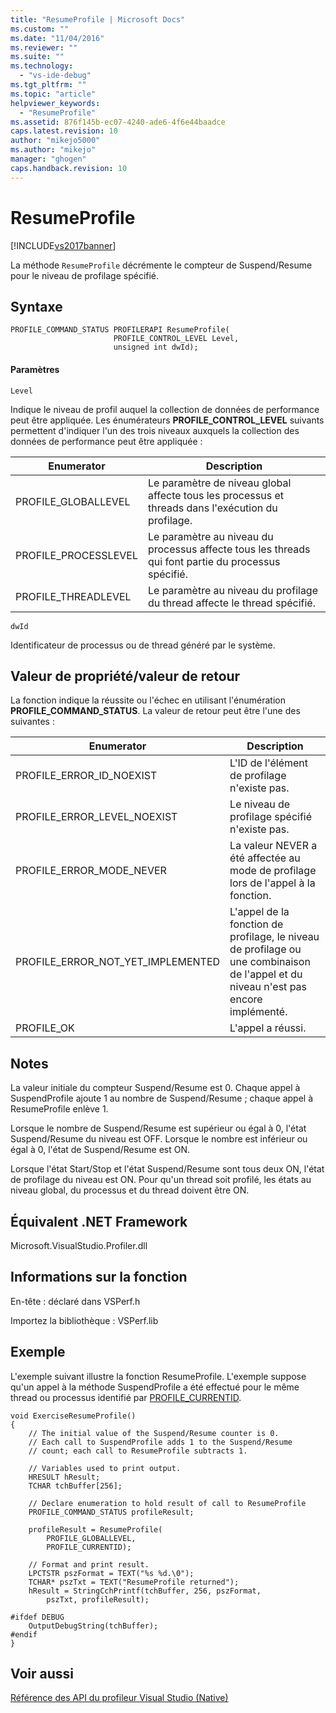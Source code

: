 ```yaml
---
title: "ResumeProfile | Microsoft Docs"
ms.custom: ""
ms.date: "11/04/2016"
ms.reviewer: ""
ms.suite: ""
ms.technology: 
  - "vs-ide-debug"
ms.tgt_pltfrm: ""
ms.topic: "article"
helpviewer_keywords: 
  - "ResumeProfile"
ms.assetid: 876f145b-ec07-4240-ade6-4f6e44baadce
caps.latest.revision: 10
author: "mikejo5000"
ms.author: "mikejo"
manager: "ghogen"
caps.handback.revision: 10
---
```

# ResumeProfile
[!INCLUDE[vs2017banner](../code-quality/includes/vs2017banner.md)]

La méthode `ResumeProfile` décrémente le compteur de Suspend\/Resume pour le niveau de profilage spécifié.  
  
## Syntaxe  
  
```  
PROFILE_COMMAND_STATUS PROFILERAPI ResumeProfile(  
                       PROFILE_CONTROL_LEVEL Level,   
                       unsigned int dwId);  
```  
  
#### Paramètres  
 `Level`  
  
 Indique le niveau de profil auquel la collection de données de performance peut être appliquée.  Les énumérateurs **PROFILE\_CONTROL\_LEVEL** suivants permettent d'indiquer l'un des trois niveaux auxquels la collection des données de performance peut être appliquée :  
  
|Enumerator|Description|  
|----------------|-----------------|  
|PROFILE\_GLOBALLEVEL|Le paramètre de niveau global affecte tous les processus et threads dans l'exécution du profilage.|  
|PROFILE\_PROCESSLEVEL|Le paramètre au niveau du processus affecte tous les threads qui font partie du processus spécifié.|  
|PROFILE\_THREADLEVEL|Le paramètre au niveau du profilage du thread affecte le thread spécifié.|  
  
 `dwId`  
  
 Identificateur de processus ou de thread généré par le système.  
  
## Valeur de propriété\/valeur de retour  
 La fonction indique la réussite ou l'échec en utilisant l'énumération **PROFILE\_COMMAND\_STATUS**.  La valeur de retour peut être l'une des suivantes :  
  
|Enumerator|Description|  
|----------------|-----------------|  
|PROFILE\_ERROR\_ID\_NOEXIST|L'ID de l'élément de profilage n'existe pas.|  
|PROFILE\_ERROR\_LEVEL\_NOEXIST|Le niveau de profilage spécifié n'existe pas.|  
|PROFILE\_ERROR\_MODE\_NEVER|La valeur NEVER a été affectée au mode de profilage lors de l'appel à la fonction.|  
|PROFILE\_ERROR\_NOT\_YET\_IMPLEMENTED|L'appel de la fonction de profilage, le niveau de profilage ou une combinaison de l'appel et du niveau n'est pas encore implémenté.|  
|PROFILE\_OK|L'appel a réussi.|  
  
## Notes  
 La valeur initiale du compteur Suspend\/Resume est 0.  Chaque appel à SuspendProfile ajoute 1 au nombre de Suspend\/Resume ; chaque appel à ResumeProfile enlève 1.  
  
 Lorsque le nombre de Suspend\/Resume est supérieur ou égal à 0, l'état Suspend\/Resume du niveau est OFF.  Lorsque le nombre est inférieur ou égal à 0, l'état de Suspend\/Resume est ON.  
  
 Lorsque l'état Start\/Stop et l'état Suspend\/Resume sont tous deux ON, l'état de profilage du niveau est ON.  Pour qu'un thread soit profilé, les états au niveau global, du processus et du thread doivent être ON.  
  
## Équivalent .NET Framework  
 Microsoft.VisualStudio.Profiler.dll  
  
## Informations sur la fonction  
 En\-tête : déclaré dans VSPerf.h  
  
 Importez la bibliothèque : VSPerf.lib  
  
## Exemple  
 L'exemple suivant illustre la fonction ResumeProfile.  L'exemple suppose qu'un appel à la méthode SuspendProfile a été effectué pour le même thread ou processus identifié par [PROFILE\_CURRENTID](../profiling/profile-currentid.md).  
  
```  
void ExerciseResumeProfile()  
{  
    // The initial value of the Suspend/Resume counter is 0.   
    // Each call to SuspendProfile adds 1 to the Suspend/Resume   
    // count; each call to ResumeProfile subtracts 1.   
  
    // Variables used to print output.  
    HRESULT hResult;  
    TCHAR tchBuffer[256];  
  
    // Declare enumeration to hold result of call to ResumeProfile  
    PROFILE_COMMAND_STATUS profileResult;  
  
    profileResult = ResumeProfile(  
        PROFILE_GLOBALLEVEL,  
        PROFILE_CURRENTID);  
  
    // Format and print result.  
    LPCTSTR pszFormat = TEXT("%s %d.\0");  
    TCHAR* pszTxt = TEXT("ResumeProfile returned");  
    hResult = StringCchPrintf(tchBuffer, 256, pszFormat,   
        pszTxt, profileResult);  
  
#ifdef DEBUG  
    OutputDebugString(tchBuffer);  
#endif  
}  
```  
  
## Voir aussi  
 [Référence des API du profileur Visual Studio \(Native\)](../profiling/visual-studio-profiler-api-reference-native.md)